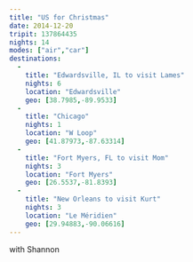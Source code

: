 ```yaml
---
title: "US for Christmas"
date: 2014-12-20
tripit: 137864435
nights: 14
modes: ["air","car"]
destinations:
  -
    title: "Edwardsville, IL to visit Lames"
    nights: 6
    location: "Edwardsville"
    geo: [38.7985,-89.9533]
  -
    title: "Chicago"
    nights: 1
    location: "W Loop"
    geo: [41.87973,-87.63314]
  -
    title: "Fort Myers, FL to visit Mom"
    nights: 3
    location: "Fort Myers"
    geo: [26.5537,-81.8393]
  -
    title: "New Orleans to visit Kurt"
    nights: 3
    location: "Le Méridien"
    geo: [29.94883,-90.06616]
---
```


with Shannon

